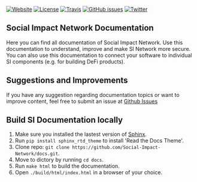 [![Website](https://img.shields.io/website-up-down-green-red/https/social-impact-network.github.io/docs/.svg?label=social-impact-network.github.io/docs&style=flat-square)](https://social-impact-network.github.io/docs)
[![License](https://img.shields.io/github/license/Social-Impact-Network/docs?style=plastic)](https://opensource.org/licenses/MIT)
[![Travis](https://img.shields.io/travis/com/Social-Impact-Network/docs/master?style=plastic)](https://travis-ci.com/github/Social-Impact-Network/docs)
[![GitHub issues](https://img.shields.io/github/issues/Social-Impact-Network/docs?style=plastic)](https://github.com/Social-Impact-Network/docs/issues)
[![Twitter](https://img.shields.io/twitter/follow/SINetwork1.svg?style=social&label=@SINetwork1)](https://twitter.com/SINetwork1)

## Social Impact Network Documentation

Here you can find all documentation of Social Impact Network. Use this documentation to understand, improve and make SI Network more secure. You can also use this documentation to connect your software to individual SI components (e.g. for building DeFi products).

## Suggestions and Improvements

If you have any suggestion regarding documentation topics or want to improve content, feel free to submit an issue at [Github Issues](https://github.com/Social-Impact-Network/docs/issues)

## Build SI Documentation locally

1. Make sure you installed the lastest version of [Sphinx](https://www.sphinx-doc.org/en/master/usage/installation.html).
2. Run `pip install sphinx_rtd_theme` to install 'Read the Docs Theme'.
3. Clone repo: `git clone https://github.com/Social-Impact-Network/docs.git`.
4. Move to dictory by running `cd docs`.
6. Run `make html` to build the documentation.
7. Open `./build/html/index.html`  in a browser of your choice.



